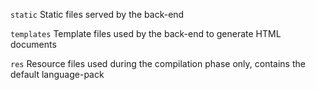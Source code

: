 `static` Static files served by the back-end  

`templates` Template files used by the back-end to generate HTML documents  

`res` Resource files used during the compilation phase only, contains the default language-pack  
